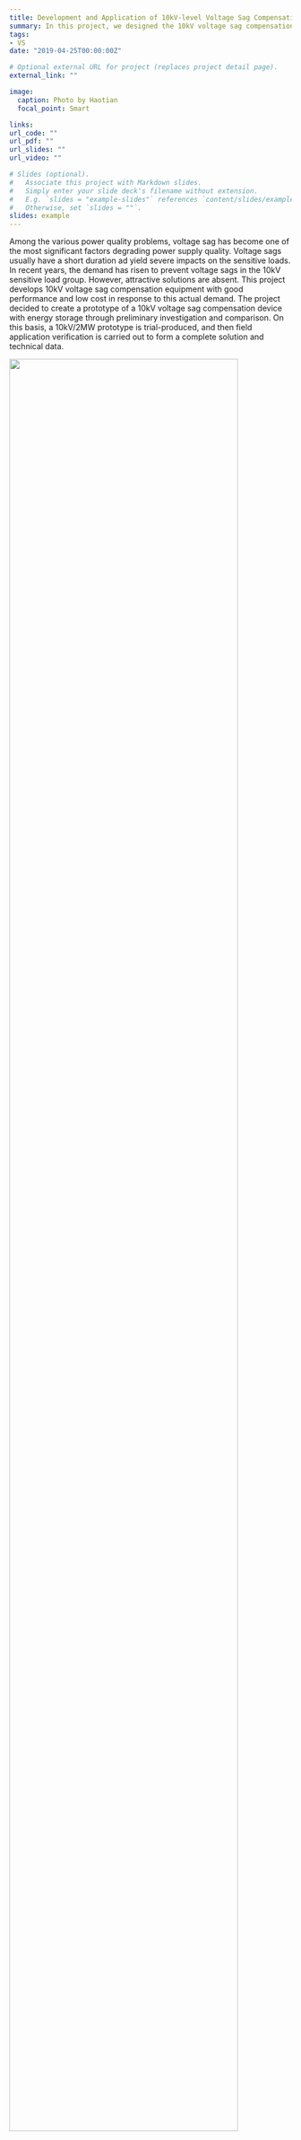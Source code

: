 ```yaml
---
title: Development and Application of 10kV-level Voltage Sag Compensation Device
summary: In this project, we designed the 10kV voltage sag compensation device. The prototype device was verified by two hardware-in-loop (HIL) machine --- one dSpace represents the control circuits and one RT Box for the power circuits.
tags:
- VS
date: "2019-04-25T00:00:00Z"

# Optional external URL for project (replaces project detail page).
external_link: ""

image:
  caption: Photo by Haotian
  focal_point: Smart

links:
url_code: ""
url_pdf: ""
url_slides: ""
url_video: ""

# Slides (optional).
#   Associate this project with Markdown slides.
#   Simply enter your slide deck's filename without extension.
#   E.g. `slides = "example-slides"` references `content/slides/example-slides.md`.
#   Otherwise, set `slides = ""`.
slides: example
---
```

Among the various power quality problems, voltage sag has become one of the most significant factors degrading power supply quality. Voltage sags usually have a short duration ad yield severe impacts on the sensitive loads. In recent years, the demand has risen to prevent voltage sags in the 10kV sensitive load group. However, attractive solutions are absent. This project develops 10kV voltage sag compensation equipment with good performance and low cost in response to this actual demand. The project decided to create a prototype of a 10kV voltage sag compensation device with energy storage through preliminary investigation and comparison. On this basis, a 10kV/2MW prototype is trial-produced, and then field application verification is carried out to form a complete solution and technical data.

<img src="overview.png" width="90%">

The prototype device was verified by two hardware-in-loop (HIL) machine:: one dSpace represents the control circuits and one RT Box for the power circuits. The intermediate circuit interconnecting the dSpace device and the PLECS RTBox represents as follows:

<img src="interconnection.png" width="90%">
